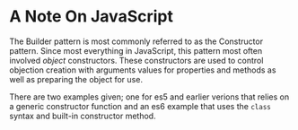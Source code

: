 # A Note On JavaScript

The Builder pattern is most commonly referred to as the Constructor pattern. Since most everything in JavaScript, this pattern most often involved _object_ constructors. These constructors are used to control objection creation with arguments values for properties and methods as well as preparing the object for use.

There are two examples given; one for es5 and earlier verions that relies on a generic constructor function and an es6 example that uses the `class` syntax and built-in constructor method.